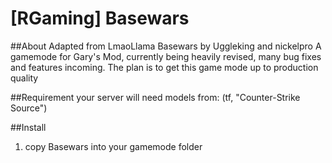 # [RGaming] Basewars

##About
Adapted from LmaoLlama Basewars by Uggleking and nickelpro
A gamemode for Gary's Mod, currently being heavily revised, many
bug fixes and features incoming. The plan is to get this game mode
up to production quality


##Requirement
your server will need models from: (tf, "Counter-Strike Source")

##Install
1) copy Basewars into your gamemode folder

